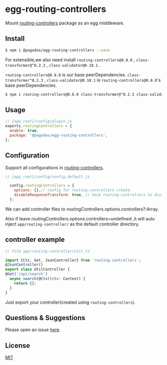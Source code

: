 # egg-routing-controllers

Mount [routing-controllers](https://github.com/typestack/routing-controllers) package as an egg middleware.


## Install

```bash
$ npm i @pagodas/egg-routing-controllers --save
```


For extensible,we also need install `routing-controllers@0.8.0` , `class-transformer@^0.2.3` , `class-validator@0.10.1` .

`routing-controllers@0.8.0` is our base peerDependencies.
`class-transformer^0.2.3` , `class-validator@0.10.1` is `routing-controllers@0.8.0`'s base peerDependencies.


```bash
$ npm i routing-controllers@0.8.0 class-transformer@^0.2.3 class-validator@0.10.1 --save
```


## Usage

```js
// {app_root}/config/plugin.js
exports.routingControllers = {
  enable: true,
  package: '@pagodas/egg-routing-controllers',
};
```

## Configuration

Support all configurations in [routing-controllers](https://github.com/typestack/routing-controllers).

```js
// {app_root}/config/config.default.js

  config.routingControllers = {
    options: {},// config for routing-controllers create.
    disableResponseTransform: true, // hack routing-controllers to disable transform response,default false.(It's useful for mongoose response otherwise ObjectId may cause error)
  };
```

We can add controller files to routingControllers.options.controllers?:Array.

Also if leave routingControllers.options.controllers=undefined ,it will auto inject `app/routing-controller/` as the default controller directory.

## controller example

```js
// file app/routing-controller/util.ts

import {Ctx, Get, JsonController} from 'routing-controllers';
@JsonController()
export class UtilController {
@Get('/api/search')
  async search(@Ctx()ctx: Context) {
    return {};
  }
}
```

Just export your controller(created using `routing-controllers`).

## Questions & Suggestions

Please open an issue [here](https://github.com/chianquan/egg-routing-controllers/issues).

## License

[MIT](LICENSE)

